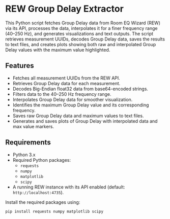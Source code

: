 # REW Group Delay Extractor

This Python script fetches Group Delay data from Room EQ Wizard (REW) via its API, processes the data, interpolates it for a finer frequency range (40–250 Hz), and generates visualizations and text outputs. The script retrieves measurement UUIDs, decodes Group Delay data, saves the results to text files, and creates plots showing both raw and interpolated Group Delay values with the maximum value highlighted.

## Features
- Fetches all measurement UUIDs from the REW API.
- Retrieves Group Delay data for each measurement.
- Decodes Big-Endian float32 data from base64-encoded strings.
- Filters data to the 40–250 Hz frequency range.
- Interpolates Group Delay data for smoother visualization.
- Identifies the maximum Group Delay value and its corresponding frequency.
- Saves raw Group Delay data and maximum values to text files.
- Generates and saves plots of Group Delay with interpolated data and max value markers.

## Requirements
- Python 3.x
- Required Python packages:
  - `requests`
  - `numpy`
  - `matplotlib`
  - `scipy`
- A running REW instance with its API enabled (default: `http://localhost:4735`).

Install the required packages using:
```bash
pip install requests numpy matplotlib scipy
